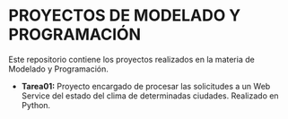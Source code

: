 PROYECTOS DE MODELADO Y PROGRAMACIÓN
====================================
Este repositorio contiene los proyectos realizados en la materia de Modelado y Programación.

* **Tarea01:** Proyecto encargado de procesar las solicitudes a un Web Service del estado del clima de determinadas ciudades. Realizado en Python.
